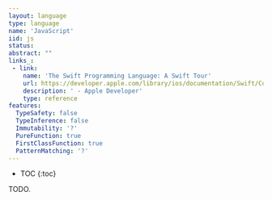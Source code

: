 ```yaml
---
layout: language
type: language
name: 'JavaScript'
iid: js
status:
abstract: ""
links_:
 - link:
    name: 'The Swift Programming Language: A Swift Tour'
    url: https://developer.apple.com/library/ios/documentation/Swift/Conceptual/Swift_Programming_Language/GuidedTour.html#//apple_ref/doc/uid/TP40014097-CH2-ID1
    description: ' - Apple Developer'
    type: reference
features:
  TypeSafety: false
  TypeInference: false
  Immutability: '?'
  PureFunction: true
  FirstClassFunction: true
  PatternMatching: '?'
---
```


* TOC
{:toc}

TODO.
